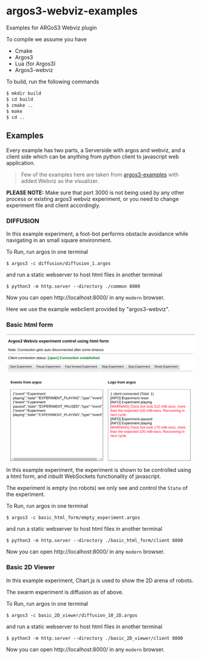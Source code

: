 # argos3-webviz-examples
Examples for ARGoS3 Webviz plugin

To compile we assume you have

- Cmake
- Argos3
- Lua (for Argos3)
- Argos3-webviz

To build, run the following commands
```console
$ mkdir build
$ cd build
$ cmake ..
$ make
$ cd ..
```


## Examples
Every example has two parts, a Serverside with argos and webviz, and a client side which can be anything from python client to javascript web application.

> Few of the examples here are taken from [argos3-examples](https://github.com/ilpincy/argos3-examples) with added Webviz as the visualizer.

**PLEASE NOTE:** Make sure that port 3000 is not being used by any other process or existing argos3 webviz experiment, or you need to change experiment file and client accordingly.
### DIFFUSION

In this example experiment, a foot-bot performs obstacle avoidance
while navigating in an small square environment.

To Run, run argos in one terminal
```console
$ argos3 -c diffusion/diffusion_1.argos
```

and run a static webserver to host html files in another terminal
```console
$ python3 -m http.server --directory ./common 8000
```

Now you can open http://localhost:8000/ in any `modern` browser.

Here we use the example webclient provided by "argos3-webviz".


### Basic html form

![Basic html form](basic_html_form/screenshot.png)
In this example experiment, the experiment is shown to be controlled
using a html form, and inbuilt WebSockets functionality of javascript.

The experiment is empty (no robots) we only see and control the `State`
of the experiment.

To Run, run argos in one terminal
```console
$ argos3 -c basic_html_form/empty_experiment.argos
```

and run a static webserver to host html files in another terminal
```console
$ python3 -m http.server --directory ./basic_html_form/client 8000
```

Now you can open http://localhost:8000/ in any `modern` browser.

### Basic 2D Viewer

In this example experiment, Chart.js is used to show the 2D arena of robots.

The swarm experiment is diffusion as of above.

To Run, run argos in one terminal
```console
$ argos3 -c basic_2D_viewer/diffusion_10_2D.argos
```

and run a static webserver to host html files in another terminal
```console
$ python3 -m http.server --directory ./basic_2D_viewer/client 8000
```

Now you can open http://localhost:8000/ in any `modern` browser.
